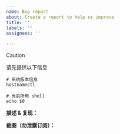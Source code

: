 ```yaml
---
name: Bug report
about: Create a report to help us improve
title: ''
labels: ''
assignees: ''

---
```


> [!CAUTION]
>
> 请先提供以下信息

```shell
# 系统版本信息
hostnamectl

# 当前所用 shell
echo $0

```

**描述 & 复现：**

**截图（勿泄露订阅）：**
